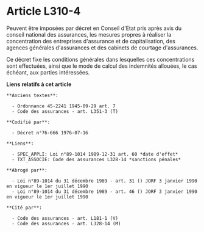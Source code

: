 # Article L310-4

Peuvent être imposées par décret en Conseil d'Etat pris après avis du conseil national des assurances, les mesures propres à
réaliser la concentration des entreprises d'assurance et de capitalisation, des agences générales d'assurances et des
cabinets de courtage d'assurances.

Ce décret fixe les conditions générales dans lesquelles ces concentrations sont effectuées, ainsi que le mode de calcul des
indemnités allouées, le cas échéant, aux parties intéressées.

**Liens relatifs à cet article**

	**Anciens textes**:

	  - Ordonnance 45-2241 1945-09-29 art. 7
	  - Code des assurances - art. L351-3 (T)

	**Codifié par**:

	  - Décret n°76-666 1976-07-16

	**Liens**:

	  - SPEC_APPLI: Loi n°89-1014 1989-12-31 art. 60 *date d'effet*
	  - TXT_ASSOCIE: Code des assurances L328-14 *sanctions pénales*

	**Abrogé par**:

	  - Loi n°89-1014 du 31 décembre 1989 - art. 31 () JORF 3 janvier 1990 en vigueur le 1er juillet 1990
	  - Loi n°89-1014 du 31 décembre 1989 - art. 46 () JORF 3 janvier 1990 en vigueur le 1er juillet 1990

	**Cité par**:

	  - Code des assurances - art. L181-1 (V)
	  - Code des assurances - art. L328-14 (M)
